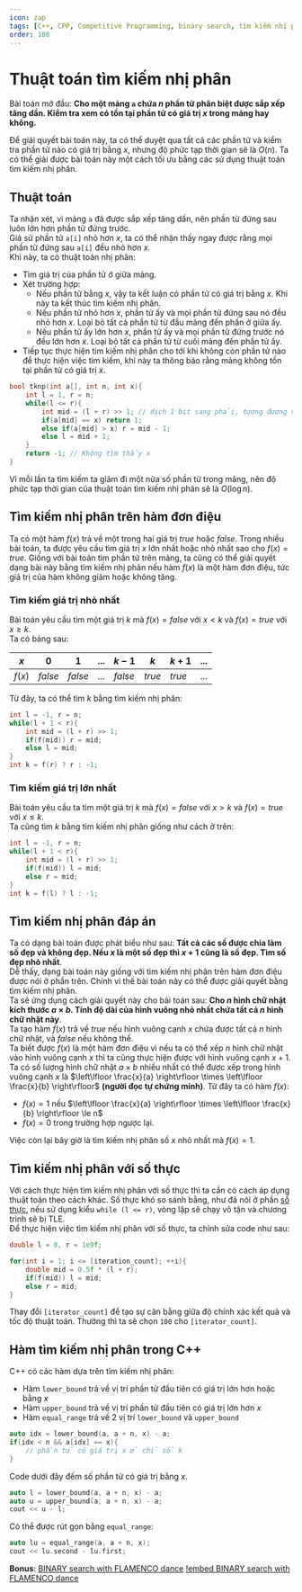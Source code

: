 ```yaml
---
icon: zap
tags: [C++, CPP, Competitive Programming, binary search, tìm kiếm nhị phân]
order: 100
---
```

# Thuật toán tìm kiếm nhị phân

Bài toán mở đầu: **Cho một mảng `a` chứa $n$ phần tử phân biệt được sắp xếp tăng dần. Kiểm tra xem có tồn tại phần tử có giá trị $x$ trong mảng hay không.**

Để giải quyết bài toán này, ta có thể duyệt qua tất cả các phần tử và kiểm tra phần tử nào có giá trị bằng $x$, nhưng độ phức tạp thời gian sẽ là $O(n)$. Ta có thể giải được bài toán này một cách tối ưu bằng các sử dụng thuật toán tìm kiếm nhị phân.

## Thuật toán

Ta nhận xét, vì mảng `a` đã được sắp xếp tăng dần, nên phần tử đứng sau luôn lớn hơn phần tử đứng trước.<br>
Giả sử phần tử `a[i]` nhỏ hơn $x$, ta có thể nhận thấy ngay được rằng mọi phần tử đứng sau `a[i]` đều nhỏ hơn $x$.<br>
Khi này, ta có thuật toán nhị phân:
- Tìm giá trị của phần tử ở giữa mảng.
- Xét trường hợp:
	- Nếu phần tử bằng $x$, vậy ta kết luận có phần tử có giá trị bằng $x$. Khi này ta kết thúc tìm kiếm nhị phân. 
	- Nếu phần tử nhỏ hơn $x$, phần tử ấy và mọi phần tử đứng sau nó đều nhỏ hơn $x$. Loại bỏ tất cả phần tử từ đầu mảng đến phần ở giữa ấy. 
	- Nếu phần tử ấy lớn hơn $x$, phần tử ấy và mọi phần tử đứng trước nó đều lớn hơn $x$. Loại bỏ tất cả phần tử từ cuối mảng đến phần tử ấy. 
- Tiếp tục thực hiện tìm kiếm nhị phân cho tới khi không còn phần tử nào để thực hiện việc tìm kiếm, khi này ta thông báo rằng mảng không tồn tại phần tử có giá trị $x$.

```C++
bool tknp(int a[], int n, int x){
	int l = 1, r = n;
	while(l <= r){
		int mid = (l + r) >> 1; // dịch 1 bit sang phải, tương đương với `(l + r) / 2`
		if(a[mid] == x) return 1;
		else if(a[mid] > x) r = mid - 1;
		else l = mid + 1;
	}
	return -1; // Không tìm thấy x
}
``` 
Vì mỗi lần ta tìm kiếm ta giảm đi một nửa số phần tử trong mảng, nên độ phức tạp thời gian của thuật toán tìm kiếm nhị phân sẽ là $O(\log{n})$.

## Tìm kiếm nhị phân trên hàm đơn điệu

Ta có một hàm $f(x)$ trả về một trong hai giá trị $true$ hoặc $false$. Trong nhiều bài toán, ta được yêu cầu tìm giá trị $x$ lớn nhất hoặc nhỏ nhất sao cho $f(x) = true$. Giống với bài toán tìm phần tử trên mảng, ta cũng có thể giải quyết dạng bài này bằng tìm kiếm nhị phân nếu hàm $f(x)$ là một hàm đơn điệu, tức giá trị của hàm không giảm hoặc không tăng.

### Tìm kiếm giá trị nhỏ nhất

Bài toán yêu cầu tìm một giá trị $k$ mà $f(x) = false$ với $x \lt k$ và $f(x) = true$ với $x \ge k$.<br>
Ta có bảng sau:

|$x$|$0$|$1$|...|$k - 1$|$k$|$k + 1$|...|
|---|---|---|---|---|---|---|---|
|$f(x)$|$false$|$false$|...|$false$|$true$|$true$|...|

Từ đây, ta có thể tìm $k$ bằng tìm kiếm nhị phân:

```C++
int l = -1, r = n;
while(l + 1 < r){
	int mid = (l + r) >> 1; 
	if(f(mid)) r = mid;
	else l = mid;
}
int k = f(r) ? r : -1;
```
### Tìm kiếm giá trị lớn nhất

Bài toán yêu cầu ta tìm một giá trị $k$ mà $f(x) = false$ với $x \gt k$ và $f(x) = true$ với $x \le k$.<br>
Ta cũng tìm $k$ bằng tìm kiếm nhị phân giống như cách ở trên:

```C++
int l = -1, r = n;
while(l + 1 < r){
	int mid = (l + r) >> 1; 
	if(f(mid)) l = mid;
	else r = mid;
}
int k = f(l) ? l : -1;
```

## Tìm kiếm nhị phân đáp án

Ta có dạng bài toán được phát biểu như sau: **Tất cả các số được chia làm số đẹp và không đẹp. Nếu $x$ là một số đẹp thì $x + 1$ cũng là số đẹp. Tìm số đẹp nhỏ nhất**.<br>
Dễ thấy, dạng bài toán này giống với tìm kiếm nhị phân trên hàm đơn điệu được nói ở phần trên. Chính vì thế bài toán này có thể được giải quyết bằng tìm kiếm nhị phân.<br>
Ta sẽ ứng dụng cách giải quyết này cho bài toán sau: **Cho $n$ hình chữ nhật kích thước $a \times b$. Tính độ dài của hình vuông nhỏ nhất chứa tất cả $n$ hình chữ nhật này**.<br>
Ta tạo hàm $f(x)$ trả về $true$ nếu hình vuông cạnh $x$ chứa được tất cả $n$ hình chữ nhật, và $false$ nếu không thể.<br>
Ta biết được $f(x)$ là một hàm đơn điệu vì nếu ta có thể xếp $n$ hình chữ nhật vào hình vuông cạnh $x$ thì ta cũng thực hiện được với hình vuông cạnh $x + 1$.<br>
Ta có số lượng hình chữ nhật $a \times b$ nhiều nhất có thể được xếp trong hình vuông cạnh $x$ là $\left\lfloor \frac{x}{a} \right\rfloor \times \left\lfloor \frac{x}{b} \right\rfloor$ **(người đọc tự chứng minh)**. Từ đây ta có hàm $f(x)$:
- $f(x) = 1$ nếu $\left\lfloor \frac{x}{a} \right\rfloor \times \left\lfloor \frac{x}{b} \right\rfloor \le n$
- $f(x) = 0$ trong trường hợp ngược lại.

Việc còn lại bây giờ là tìm kiếm nhị phân số $x$ nhỏ nhất mà $f(x) = 1$.

## Tìm kiếm nhị phân với số thực
Với cách thực hiện tìm kiếm nhị phân với số thực thì ta cần có cách áp dụng thuật toán theo cách khác. Số thực khó so sánh bằng, như đã nói ở phần [số thực](/handbook/programming/data-types.md#số-thực), nếu sử dụng kiểu `while (l <= r)`, vòng lặp sẽ chạy vô tận và chương trình sẽ bị TLE.<br>
Để thực hiện việc tìm kiếm nhị phân với số thực, ta chỉnh sửa code như sau:
```C++
double l = 0, r = 1e9f;

for(int i = 1; i <= [iteration_count]; ++i){
	double mid = 0.5f * (l + r);
	if(f(mid)) l = mid;
	else r = mid;
}
```
Thay đổi `[iterator_count]` để tạo sự cân bằng giữa độ chính xác kết quả và tốc độ thuật toán. Thường thì ta sẽ chọn `100` cho `[iterator_count]`.
## Hàm tìm kiếm nhị phân trong C++
C++ có các hàm dựa trên tìm kiếm nhị phân:
- Hàm `lower_bound` trả về vị trí phần tử đầu tiên có giá trị lớn hơn hoặc bằng $x$
- Hàm `upper_bound` trả về vị trí phần tử đầu tiên có giá trị lớn hơn $x$
- Hàm `equal_range` trả về $2$ vị trí `lower_bound` và `upper_bound`

```C++
auto idx = lower_bound(a, a + n, x) - a;
if(idx < n && a[idx] == x){
	// phần tử có giá trị x ở chỉ số k
}
```
Code dưới đây đếm số phần tử có giá trị bằng $x$.
```C++
auto l = lower_bound(a, a + n, x) - a;
auto u = upper_bound(a, a + n, x) - a;
cout << u - l;
```
Có thể được rút gọn bằng `equal_range`:
```C++
auto lu = equal_range(a, a + n, x);
cout << lu.second - lu.first;
```

**Bonus**: [BINARY search with FLAMENCO dance](https://www.youtube.com/watch?v=iP897Z5Nerk)
[!embed BINARY search with FLAMENCO dance](https://www.youtube.com/embed/iP897Z5Nerk)